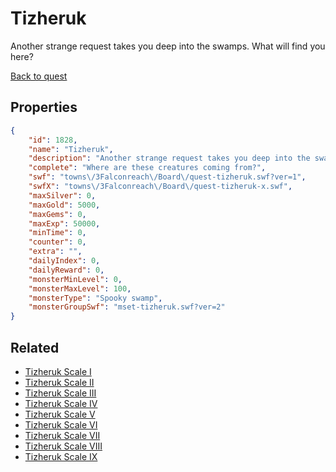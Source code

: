 # Tizheruk

Another strange request takes you deep into the swamps. What will find you here?

[Back to quest](../quests.md)

## Properties

```json
{
    "id": 1828,
    "name": "Tizheruk",
    "description": "Another strange request takes you deep into the swamps. What will find you here?",
    "complete": "Where are these creatures coming from?",
    "swf": "towns\/3Falconreach\/Board\/quest-tizheruk.swf?ver=1",
    "swfX": "towns\/3Falconreach\/Board\/quest-tizheruk-x.swf",
    "maxSilver": 0,
    "maxGold": 5000,
    "maxGems": 0,
    "maxExp": 50000,
    "minTime": 0,
    "counter": 0,
    "extra": "",
    "dailyIndex": 0,
    "dailyReward": 0,
    "monsterMinLevel": 0,
    "monsterMaxLevel": 100,
    "monsterType": "Spooky swamp",
    "monsterGroupSwf": "mset-tizheruk.swf?ver=2"
}
```

## Related

- [Tizheruk Scale I](../items/20261-tizheruk-scale-i.md)
- [Tizheruk Scale II](../items/20262-tizheruk-scale-ii.md)
- [Tizheruk Scale III](../items/20263-tizheruk-scale-iii.md)
- [Tizheruk Scale IV](../items/20264-tizheruk-scale-iv.md)
- [Tizheruk Scale V](../items/20265-tizheruk-scale-v.md)
- [Tizheruk Scale VI](../items/20266-tizheruk-scale-vi.md)
- [Tizheruk Scale VII](../items/20267-tizheruk-scale-vii.md)
- [Tizheruk Scale VIII](../items/20268-tizheruk-scale-viii.md)
- [Tizheruk Scale IX](../items/20269-tizheruk-scale-ix.md)

